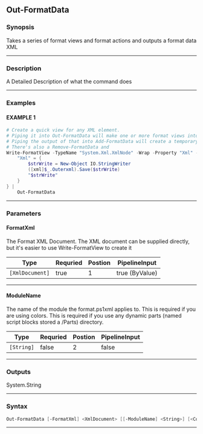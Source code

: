 
Out-FormatData
--------------
### Synopsis
Takes a series of format views and format actions and outputs a format data XML

---
### Description

A Detailed Description of what the command does

---
### Examples
#### EXAMPLE 1
```PowerShell
# Create a quick view for any XML element.
# Piping it into Out-FormatData will make one or more format views into a full format XML file
# Piping the output of that into Add-FormatData will create a temporary module to hold the formatting data
# There's also a Remove-FormatData and
Write-FormatView -TypeName "System.Xml.XmlNode" -Wrap -Property "Xml" -VirtualProperty @{
    "Xml" = {
        $strWrite = New-Object IO.StringWriter
        ([xml]$_.Outerxml).Save($strWrite)
        "$strWrite"
    }
} |
    Out-FormatData
```

---
### Parameters
#### **FormatXml**

The Format XML Document.  The XML document can be supplied directly,
but it's easier to use Write-FormatView to create it



|Type               |Requried|Postion|PipelineInput |
|-------------------|--------|-------|--------------|
|```[XmlDocument]```|true    |1      |true (ByValue)|
---
#### **ModuleName**

The name of the module the format.ps1xml applies to.
This is required if you are using colors.
This is required if you use any dynamic parts (named script blocks stored a /Parts) directory.



|Type          |Requried|Postion|PipelineInput|
|--------------|--------|-------|-------------|
|```[String]```|false   |2      |false        |
---
### Outputs
System.String


---
### Syntax
```PowerShell
Out-FormatData [-FormatXml] <XmlDocument> [[-ModuleName] <String>] [<CommonParameters>]
```
---


